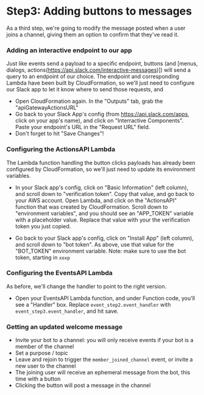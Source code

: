 
# Step3: Adding buttons to messages

As a third step, we're going to modify the message posted when a user joins a channel, giving them an option to confirm that they've read it. 



### Adding an interactive endpoint to our app

Just like events send a payload to a specific endpoint, buttons (and [menus, dialogs, actions(https://api.slack.com/interactive-messages)]) will send a query to an endpoint of our choice.
The endpoint and corresponding Lambda have been built by CloudFormation, so we'll just need to configure our Slack app to let it know where to send those requests, and 

- Open CloudFormation again. In the "Outputs" tab, grab the "apiGatewayActionsURL"
- Go back to your Slack App's config (from https://api.slack.com/apps, click on your app's name), and click on "Interractive Components". Paste your endpoint's URL in the "Request URL" field.
- Don't forget to hit "Save Changes"!


### Configuring the ActionsAPI Lambda

The Lambda function handling the button clicks payloads has already been configured by CloudFormation, so we'll just need to update its environment variables.

- In your Slack app's config, click on "Basic Information" (left column), and scroll down to "verification token". Copy that value, and go back to your AWS account. Open Lambda, and click on the "ActionsAPI" function that was created by CloudFormation. Scroll down to "environment variables", and you should see an "APP_TOKEN" variable with a placeholder value. Replace that value with your the verification token you just copied.

- Go back to your Slack app's config, click on "Install App" (left column), and scroll down to "bot token". As above, use that value for the "BOT_TOKEN" environment variable.
Note: make sure to use the bot token, starting in `xoxp`

### Configuring the EventsAPI Lambda

As before, we'll change the handler to point to the right version.

- Open your EventsAPI Lambda function, and under Function code, you'll see a "Handler" box. Replace `event_step2.event_handler` with `event_step3.event_handler`, and hit save.

### Getting an updated welcome message

- Invite your bot to a channel: you will only receive events if your bot is a member of the channel
- Set a purpose / topic
- Leave and rejoin to trigger the `member_joined_channel` event, or invite a new user to the channel
- The joining user will receive an ephemeral message from the bot, this time with a button
- Clicking the button will post a message in the channel








